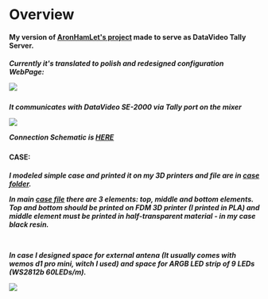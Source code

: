 <h1>Overview</h1>
<h4>My version of <a href="https://github.com/AronHetLam/ATEM_tally_light_with_ESP8266">AronHamLet's project</a> made to serve as DataVideo Tally Server.</h4>
<h5>Currently it's translated to polish and redesigned configuration WebPage:
  <p>
  <p><img src="https://github.com/Dodo765/datavideo/blob/main/img/web.png">
  </p>
</h5>
<h5>It communicates with DataVideo SE-2000 via Tally port on the mixer
  <p></p>
  <p><img src="https://github.com/Dodo765/datavideo/blob/main/img/Datavideo.jpg"></p>
  <p></p>
  Connection Schematic is <a href="https://resource.holdan.co.uk/Datavideo/manuals/Datavideo_SE-2000.pdf"> HERE </a>
</h5>
<h4>
  CASE:
</h4>
<h5>
    I modeled simple case and printed it on my 3D printers and file are in <a href="https://github.com/Dodo765/datavideo/blob/main/case">case folder</a>.
  <br>
  <p>
    In main <a href="https://github.com/Dodo765/datavideo/blob/main/case/tally case v10.3mf">case file</a> there are 3 elements: top, middle and bottom elements.<br>
    Top and bottom should be printed on FDM 3D printer (I printed in PLA) and middle element must be printed in half-transparent material - in my case black resin.
  </p>
  <br>
  <p>In case I designed space for external antena (It usually comes with wemos d1 pro mini, witch I used) and space for ARGB LED strip of 9 LEDs (WS2812b 60LEDs/m).</p>
  <img src="https://github.com/Dodo765/datavideo/blob/main/img/photo1.png">
</h5>

